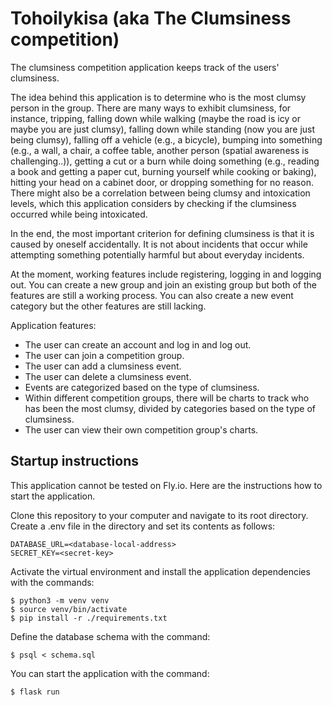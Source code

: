 # Tohoilykisa (aka The Clumsiness competition)

The clumsiness competition application keeps track of the users' clumsiness.

The idea behind this application is to determine who is the most clumsy person in the group. There are many ways to exhibit clumsiness, for instance, tripping, falling down while walking (maybe the road is icy or maybe you are just clumsy), falling down while standing (now you are just being clumsy), falling off a vehicle (e.g., a bicycle), bumping into something (e.g., a wall, a chair, a coffee table, another person (spatial awareness is challenging..)), getting a cut or a burn while doing something (e.g., reading a book and getting a paper cut, burning yourself while cooking or baking), hitting your head on a cabinet door, or dropping something for no reason. There might also be a correlation between being clumsy and intoxication levels, which this application considers by checking if the clumsiness occurred while being intoxicated.

In the end, the most important criterion for defining clumsiness is that it is caused by oneself accidentally. It is not about incidents that occur while attempting something potentially harmful but about everyday incidents.

At the moment, working features include registering, logging in and logging out. You can create a new group and join an existing group but both of the features are still a working process. You can also create a new event category but the other features are still lacking. 

Application features:
- The user can create an account and log in and log out.
- The user can join a competition group.
- The user can add a clumsiness event.
- The user can delete a clumsiness event.
- Events are categorized based on the type of clumsiness.
- Within different competition groups, there will be charts to track who has been the most clumsy, divided by categories based on the type of clumsiness.
- The user can view their own competition group's charts.

## Startup instructions

This application cannot be tested on Fly.io. Here are the instructions how to start the application.

Clone this repository to your computer and navigate to its root directory. Create a .env file in the directory and set its contents as follows:
```
DATABASE_URL=<database-local-address>
SECRET_KEY=<secret-key>
```
Activate the virtual environment and install the application dependencies with the commands:
```
$ python3 -m venv venv
$ source venv/bin/activate
$ pip install -r ./requirements.txt
```
Define the database schema with the command:
```
$ psql < schema.sql
```
You can start the application with the command:
```
$ flask run
``` 